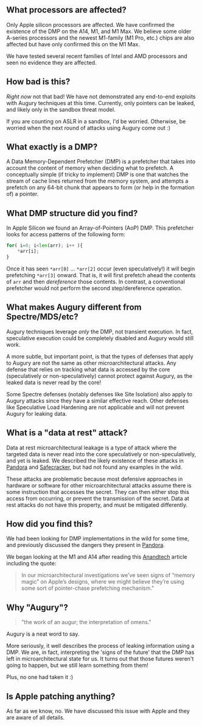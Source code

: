## What processors are affected?

Only Apple silicon processors are affected. We have confirmed the
existence of the DMP on the A14, M1, and M1 Max. We believe some older A-series
processors and the newest M1-family (M1 Pro, etc.) chips are also
affected but have only confirmed this on the M1 Max.

We have tested several recent families of Intel and AMD processors and
seen no evidence they are affected.

## How bad is this?

_Right now_ not that bad! We have not demonstrated any end-to-end
exploits with Augury techniques at this time. Currently, only pointers
can be leaked, and likely only in the sandbox threat model.

If you are counting on ASLR in a sandbox, I'd be worried. Otherwise,
be worried when the next round of attacks using Augury come out :)

## What exactly is a DMP?

A Data Memory-Dependent Prefetcher (DMP) is a prefetcher that takes
into account the content of memory when deciding what to prefetch. A
conceptually simple (if tricky to implement) DMP is one that watches
the stream of cache lines returned from the memory system, and
attempts a prefetch on any 64-bit chunk that appears to form (or help in
the formation of) a pointer.

## What DMP structure did you find?

In Apple Silicon we found an Array-of-Pointers (AoP) DMP. This
prefetcher looks for access patterns of the following form:

```python
for( i=0; i<len(arr); i++ ){
    *arr[i];
}
```

Once it has seen `*arr[0]` ... `*arr[2]` occur (even speculatively!)
it will begin prefetching `*arr[3]` onward.
That is, it will first prefetch ahead the contents of `arr` and then
_dereference_ those contents.  In contrast, a conventional prefetcher would not
perform the second step/dereference operation.

## What makes Augury different from Spectre/MDS/etc?

Augury techniques leverage _only_ the DMP, not transient execution. In
fact, speculative execution could be completely disabled and Augury
would still work.

A more subtle, but important point, is that the types of defenses that
apply to Augury are not the same as other microarchitectural
attacks. Any defense that relies on tracking what data is accessed by
the core (speculatively or non-speculatively) cannot protect against
Augury, as the leaked data is never read by the core!

Some Spectre defenses (notably defenses like Site Isolation) also
apply to Augury attacks since they have a similar effective
reach. Other defenses like Speculative Load Hardening are not
applicable and will not prevent Augury for leaking data.

## What is a "data at rest" attack?

Data at rest microarchitectural leakage is a type of attack where the
targeted data is never read into the core speculatively or
non-speculatively, and yet is leaked. We described the likely
existence of these attacks in
[Pandora](https://homes.cs.washington.edu/~dkohlbre/papers/pandora_isca2021.pdf)
and [Safecracker](https://dl.acm.org/doi/abs/10.1145/3373376.3378453), but had
not found any examples in the wild.

These attacks are problematic because most defensive approaches in
hardware or software for other microarchitectural attacks assume there
is some instruction that accesses the secret. They can then either
stop this access from occurring, or prevent the transmission of the
secret. Data at rest attacks do not have this property, and must be
mitigated differently.

## How did you find this?

We had been looking for DMP implementations in the wild for some time,
and previously discussed the dangers they present in
[Pandora](https://homes.cs.washington.edu/~dkohlbre/papers/pandora_isca2021.pdf).

We began looking at the M1 and A14 after reading this
[Anandtech](https://www.anandtech.com/show/16226/apple-silicon-m1-a14-deep-dive/3)
article including the quote:

> In our microarchitectural investigations we’ve seen signs of “memory
> magic” on Apple’s designs, where we might believe they’re using some
> sort of pointer-chase prefetching mechanism."

## Why "Augury"?

> "the work of an augur; the interpretation of omens."

Augury is a neat word to say.

More seriously, it well describes the process of leaking information
using a DMP. We are, in fact, interpreting the 'signs of the future'
that the DMP has left in microarchitectural state for us. It turns out
that those futures weren't going to happen, but we still learn
something from them!

Plus, no one had taken it :)

## Is Apple patching anything?

As far as we know, no.
We have discussed this issue with Apple and they are aware of all details.
